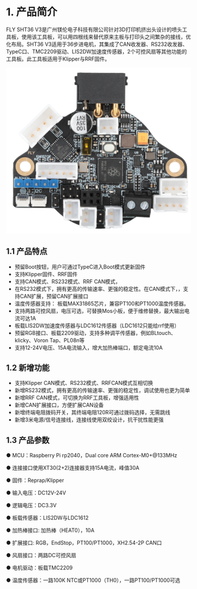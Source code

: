 # 1. 产品简介

FLY SHT36 V3是广州镁伦电子科技有限公司针对3D打印机挤出头设计的喷头工具板，使用该工具板，可以用四根线来替代原来主板与打印头之间繁杂的接线，优化布局。SHT36 V3适用于36步进电机，其集成了CAN收发器、RS232收发器、TypeC口、TMC2209驱动、LIS2DW加速度传感器，2个可控风扇等其他功能的工具板。此工具板适用于Klipper与RRF固件。

![](../../images/boards/fly_sht36_v3/sht36.png)

## 1.1 产品特点

* 预留Boot按钮，用户可通过TypeC进入Boot模式更新固件
* 支持Klipper固件、RRF固件
* 支持CAN模式、RS232模式、RRF CAN模式，
* 在RS232模式下，拥有更高的传输速率、更强的稳定性。在CAN模式下，，支持CAN扩展，预留CAN扩展接口
* 温度传感器支持： 板载MAX31865芯片，兼容PT100和PT1000温度传感器。
* 支持两路可控风扇，电压可选，可替换Mos小板，便于维修替换，最大输出电流可达1A
* 板载LIS2DW加速度传感器与LDC1612传感器（LDC1612只能给rrf使用）
* 预留RGB接口、板载2209驱动，支持多种调平传感器，例如BLtouch、klicky、Voron Tap、PL08n等
* 支持12-24V电压、15A电流输入，增大加热棒端口，额定电流10A

## 1.2 新增功能

* 支持Klipper CAN模式、RS232模式、RRFCAN模式互相切换
* 新增RS232模式，拥有更高的传输速率、更强的稳定性，调试使用也更为简单
* 新增RRF CAN模式，可切换为RRF工具板，增强适用性
* 新增CAN扩展接口，方便扩展CAN设备
* 新增终端电阻拨码开关，其终端电阻120R可通过拨码选择，无需跳线
* 新增3米电源/信号连接线，连接线使用双绞设计，抗干扰性能更强

## 1.3 产品参数

● MCU：Raspberry Pi rp2040，Dual core ARM Cortex-M0+@133MHz

● 连接接口使用XT30(2+2)连接器支持15A电流，峰值30A

● 固件：Reprap/Klipper

● 输入电压：DC12V-24V

● 逻辑电压：DC3.3V

● 板载传感器：LIS2DW与LDC1612

● 加热棒接口: 加热棒（HEAT0），10A

● 扩展接口: RGB，EndStop，PT100/PT1000，XH2.54-2P CAN口

● 风扇接口：两路DC可控风扇

● 电机驱动：板载TMC2209

● 温度传感器：一路100K NTC或PT1000（TH0），一路PT100/PT1000可选

